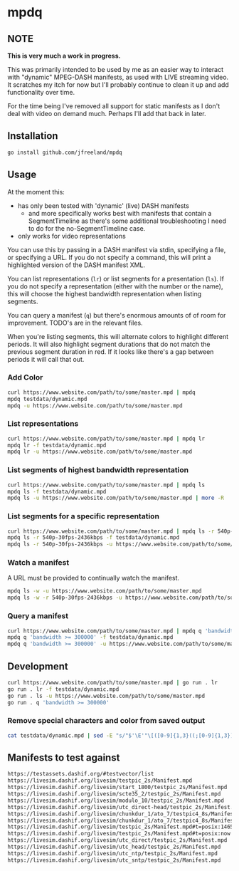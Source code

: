 # mpdq

## NOTE

**This is very much a work in progress.**

This was primarily intended to be used by me as an easier way to interact with "dynamic" MPEG-DASH manifests, as used with LIVE streaming video. It scratches my itch for now but I'll probably continue to clean it up and add functionality over time.

For the time being I've removed all support for static manifests as I don't deal with video on demand much. Perhaps I'll add that back in later.

## Installation

```sh
go install github.com/jfreeland/mpdq
```

## Usage

At the moment this:

- has only been tested with 'dynamic' (live) DASH manifests
  - and more specifically works best with manifests that contain a SegmentTimeline as there's some additional troubleshooting I need to do for the no-SegmentTimeline case.
- only works for video representations

You can use this by passing in a DASH manifest via stdin, specifying a file, or specifying a URL. If you do not specify a command, this will print a highlighted version of the DASH manifest XML.

You can list representations (`lr`) or list segments for a presentation (`ls`). If you do not specify a representation (either with the number or the name), this will choose the highest bandwidth representation when listing segments.

You can query a manifest (`q`) but there's enormous amounts of of room for improvement. TODO's are in the relevant files.

When you're listing segments, this will alternate colors to highlight different periods. It will also highlight segment durations that do not match the previous segment duration in red. If it looks like there's a gap between periods it will call that out.

### Add Color

```sh
curl https://www.website.com/path/to/some/master.mpd | mpdq
mpdq testdata/dynamic.mpd
mpdq -u https://www.website.com/path/to/some/master.mpd
```

### List representations

```sh
curl https://www.website.com/path/to/some/master.mpd | mpdq lr
mpdq lr -f testdata/dynamic.mpd
mpdq lr -u https://www.website.com/path/to/some/master.mpd
```

### List segments of highest bandwidth representation

```sh
curl https://www.website.com/path/to/some/master.mpd | mpdq ls
mpdq ls -f testdata/dynamic.mpd
mpdq ls -u https://www.website.com/path/to/some/master.mpd | more -R
```

### List segments for a specific representation

```sh
curl https://www.website.com/path/to/some/master.mpd | mpdq ls -r 540p-30fps-2436kbps
mpdq ls -r 540p-30fps-2436kbps -f testdata/dynamic.mpd
mpdq ls -r 540p-30fps-2436kbps -u https://www.website.com/path/to/some/master.mpd | more -R
```

### Watch a manifest

A URL must be provided to continually watch the manifest.

```sh
mpdq ls -w -u https://www.website.com/path/to/some/master.mpd
mpdq ls -w -r 540p-30fps-2436kbps -u https://www.website.com/path/to/some/master.mpd
```

### Query a manifest

```sh
curl https://www.website.com/path/to/some/master.mpd | mpdq q 'bandwidth >= 300000'
mpdq q 'bandwidth >= 300000' -f testdata/dynamic.mpd
mpdq q 'bandwidth >= 300000' -u https://www.website.com/path/to/some/master.mpd
```

## Development

```sh
curl https://www.website.com/path/to/some/master.mpd | go run . lr
go run . lr -f testdata/dynamic.mpd
go run . ls -u https://www.website.com/path/to/some/master.mpd
go run . q 'bandwidth >= 300000'
```

### Remove special characters and color from saved output

```sh
cat testdata/dynamic.mpd | sed -E "s/"$'\E'"\[([0-9]{1,3}((;[0-9]{1,3})*)?)?[m|K]//g" > d.mpd
```

## Manifests to test against

```sh
https://testassets.dashif.org/#testvector/list
https://livesim.dashif.org/livesim/testpic_2s/Manifest.mpd
https://livesim.dashif.org/livesim/start_1800/testpic_2s/Manifest.mpd
https://livesim.dashif.org/livesim/scte35_2/testpic_2s/Manifest.mpd
https://livesim.dashif.org/livesim/modulo_10/testpic_2s/Manifest.mpd
https://livesim.dashif.org/livesim/utc_direct-head/testpic_2s/Manifest.mpd (way off)
https://livesim.dashif.org/livesim/chunkdur_1/ato_7/testpic4_8s/Manifest300.mpd (not even close)
https://livesim.dashif.org/livesim/chunkdur_1/ato_7/testpic4_8s/Manifest.mpd (not even close)
https://livesim.dashif.org/livesim/testpic_2s/Manifest.mpd#t=posix:1465406946
https://livesim.dashif.org/livesim/testpic_2s/Manifest.mpd#t=posix:now
https://livesim.dashif.org/livesim/utc_direct/testpic_2s/Manifest.mpd
https://livesim.dashif.org/livesim/utc_head/testpic_2s/Manifest.mpd
https://livesim.dashif.org/livesim/utc_ntp/testpic_2s/Manifest.mpd
https://livesim.dashif.org/livesim/utc_sntp/testpic_2s/Manifest.mpd
```
